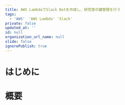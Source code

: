 ```yaml
---
title: AWS LambdaでSlack Botを作成し、研究室の鍵管理を行う
tags:
  - 'AWS'　'AWS Lambda' 'Slack' 
private: false
updated_at: ''
id: null
organization_url_name: null
slide: false
ignorePublish: true
---
```

# はじめに

# 概要



